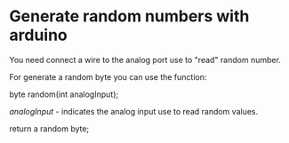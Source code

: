 # Generate random numbers with arduino

You need connect a wire to the analog port use to "read" random number.

For generate a random byte you can use the function:

byte random(int analogInput);

*analogInput* - indicates the analog input use to read random values.

return a random byte;
